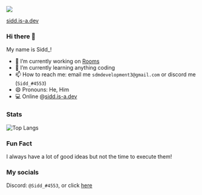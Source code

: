 ![](https://komarev.com/ghpvc/?username=uh-sid&color=orange)

[sidd.is-a.dev](https://sidd.is-a.dev)

### Hi there 👋

My name is Sidd_!


- 🔭 I’m currently working on [Rooms](https://rooms.glitch.me)
- 🌱 I’m currently learning anything coding
- 📫 How to reach me: email me `sdmdevelopment3@gmail.com` or discord me (`Sidd_#4553`)
- 😄 Pronouns: He, Him
- 💻 Online @[sidd.is-a.dev](https://sidd.is-a.dev)


### Stats

![Top Langs](https://github-readme-stats.vercel.app/api/top-langs/?username=uh-sid&theme=radical)


### Fun Fact

I always have a lot of good ideas but not the time to execute them!

### My socials

Discord: `@Sidd_#4553`, or click [here](https://discord.com/users/755917085879697489)
